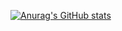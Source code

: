 [![Anurag's GitHub stats](https://github-readme-stats.vercel.app/api?username=mrdekan)](https://github.com/anuraghazra/github-readme-stats)
